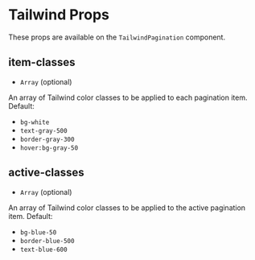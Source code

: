 # Tailwind Props

These props are available on the `TailwindPagination` component.

## item-classes

* `Array` (optional)

An array of Tailwind color classes to be applied to each pagination item. Default:

* `bg-white`
* `text-gray-500`
* `border-gray-300`
* `hover:bg-gray-50`

## active-classes

* `Array` (optional)

An array of Tailwind color classes to be applied to the active pagination item. Default:

* `bg-blue-50`
* `border-blue-500`
* `text-blue-600`
